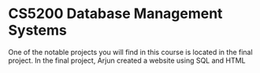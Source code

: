 # CS5200 Database Management Systems

One of the notable projects you will find in this course is located in the final project. In the final project, Arjun created a website using SQL and HTML
